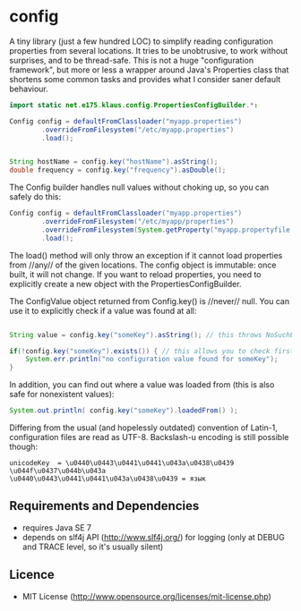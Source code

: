 config
======

A tiny library (just a few hundred LOC) to simplify reading configuration properties from several locations. It tries to be unobtrusive, to work without surprises, and to be thread-safe. This is not a huge "configuration framework", but more or less a wrapper around Java's Properties class that shortens some common tasks and provides what I consider saner default behaviour.

```java
import static net.e175.klaus.config.PropertiesConfigBuilder.*:

Config config = defaultFromClassloader("myapp.properties")
		.overrideFromFilesystem("/etc/myapp.properties")
		.load();


String hostName = config.key("hostName").asString();
double frequency = config.key("frequency").asDouble();
```

The Config builder handles null values without choking up, so you can safely do this:
```java
Config config = defaultFromClassloader("myapp.properties")
		.overrideFromFilesystem("/etc/myapp/properties")
		.overrideFromFilesystem(System.getProperty("myapp.propertyfile.location"))
		.load();
```

The load() method will only throw an exception if it cannot load properties from //any// of the given locations. The config object is immutable: once built, it will not change. If you want to reload properties, you need to explicitly create a new object with the PropertiesConfigBuilder.

The ConfigValue object returned from Config.key() is //never// null. You can use it to explicitly check if a value was found at all:

```java

String value = config.key("someKey").asString(); // this throws NoSuchElementException if not found

if(!config.key("someKey").exists()) { // this allows you to check first
	System.err.println("no configuration value found for someKey");
}
```

In addition, you can find out where a value was loaded from (this is also safe for nonexistent values):

```java
System.out.println( config.key("someKey").loadedFrom() );
```

Differing from the usual (and hopelessly outdated) convention of Latin-1, configuration files are read as UTF-8. Backslash-u encoding is still possible though:

```
unicodeKey  = \u0440\u0443\u0441\u0441\u043a\u0438\u0439 \u044f\u0437\u044b\u043a
\u0440\u0443\u0441\u0441\u043a\u0438\u0439 = язык
```

Requirements and Dependencies
-----------------------------

* requires Java SE 7 
* depends on slf4j API (http://www.slf4j.org/) for logging (only at DEBUG and TRACE level, so it's usually silent)

Licence
-------

* MIT License (http://www.opensource.org/licenses/mit-license.php)
